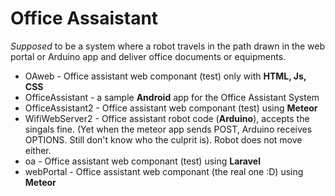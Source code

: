 # Office Assaistant 

*Supposed* to be a system where a robot travels in the path drawn in the web portal or Arduino app and deliver office documents or equipments. 

* OAweb - Office assistant web componant (test) only with **HTML, Js, CSS**
* OfficeAssistant - a sample **Android** app for the Office Assistant System
* OfficeAssistant2 - Office assistant web componant (test) using **Meteor**
* WifiWebServer2 - Office assistant robot code (**Arduino**), accepts the singals fine. (Yet when the meteor app sends POST, Arduino receives OPTIONS. Still don't know who the culprit is). Robot does not move either.
* oa - Office assistant web componant (test) using **Laravel**
* webPortal - Office assistant web componant (the real one :D) using **Meteor**
